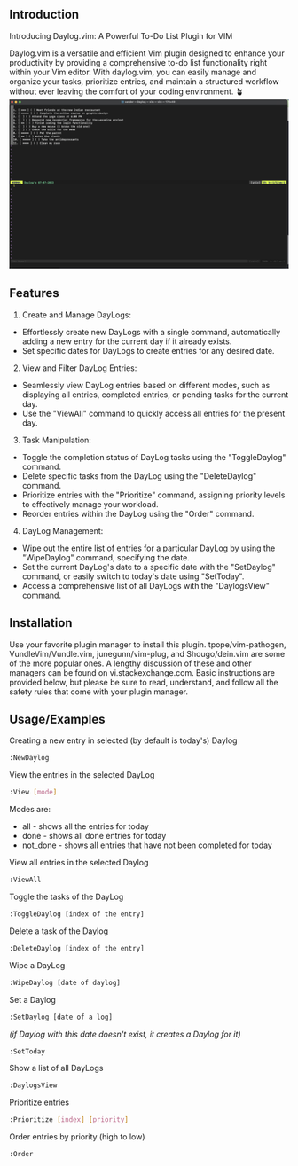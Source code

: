 ## Introduction

Introducing Daylog.vim: A Powerful To-Do List Plugin for VIM

Daylog.vim is a versatile and efficient Vim plugin designed to enhance your productivity by providing a comprehensive to-do list functionality right within your Vim editor. With daylog.vim, you can easily manage and organize your tasks, prioritize entries, and maintain a structured workflow without ever leaving the comfort of your coding environment. 🪴
![Screenshot](./screenshot.png)

## Features

1. Create and Manage DayLogs:

- Effortlessly create new DayLogs with a single command, automatically adding a new entry for the current day if it already exists.
- Set specific dates for DayLogs to create entries for any desired date.

2. View and Filter DayLog Entries:

- Seamlessly view DayLog entries based on different modes, such as displaying all entries, completed entries, or pending tasks for the current day.
- Use the "ViewAll" command to quickly access all entries for the present day.

3. Task Manipulation:

- Toggle the completion status of DayLog tasks using the "ToggleDaylog" command.
- Delete specific tasks from the DayLog using the "DeleteDaylog" command.
- Prioritize entries with the "Prioritize" command, assigning priority levels to effectively manage your workload.
- Reorder entries within the DayLog using the "Order" command.

4. DayLog Management:

- Wipe out the entire list of entries for a particular DayLog by using the "WipeDaylog" command, specifying the date.
- Set the current DayLog's date to a specific date with the "SetDaylog" command, or easily switch to today's date using "SetToday".
- Access a comprehensive list of all DayLogs with the "DaylogsView" command.

## Installation

Use your favorite plugin manager to install this plugin. tpope/vim-pathogen, VundleVim/Vundle.vim, junegunn/vim-plug, and Shougo/dein.vim are some of the more popular ones. A lengthy discussion of these and other managers can be found on vi.stackexchange.com. Basic instructions are provided below, but please be sure to read, understand, and follow all the safety rules that come with your plugin manager.

## Usage/Examples

Creating a new entry in selected (by default is today's) Daylog

```bash
:NewDaylog
```

View the entries in the selected DayLog

```bash
:View [mode]
```

Modes are:

- all - shows all the entries for today
- done - shows all done entries for today
- not_done - shows all entries that have not been completed for today

View all entries in the selected Daylog

```bash
:ViewAll
```

Toggle the tasks of the DayLog

```bash
:ToggleDaylog [index of the entry]
```

Delete a task of the Daylog

```bash
:DeleteDaylog [index of the entry]
```

Wipe a DayLog

```bash
:WipeDaylog [date of daylog]
```

Set a Daylog

```bash
:SetDaylog [date of a log]
```

*(if Daylog with this date doesn't exist, it creates a Daylog for it)*

```bash
:SetToday
```

Show a list of all DayLogs

```bash
:DaylogsView
```

Prioritize entries

```bash
:Prioritize [index] [priority]
```

Order entries by priority (high to low)

```bash
:Order
```
